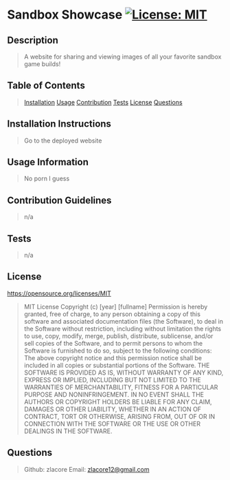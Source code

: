 # Sandbox Showcase [![License: MIT](https://img.shields.io/badge/License-MIT-yellow.svg)](https://opensource.org/licenses/MIT)


## Description

> A website for sharing and viewing images of all your favorite sandbox game builds!

## Table of Contents
> [Installation](#Installation-instructions)
> [Usage](#usage-information)
> [Contribution](#contribution-guidelines)
> [Tests](#tests)
> [License](#License)
> [Questions](#questions)


## Installation Instructions

> Go to the deployed website



## Usage Information

> No porn I guess



## Contribution Guidelines

> n/a



## Tests

> n/a


## License 
https://opensource.org/licenses/MIT
> MIT License Copyright (c) [year] [fullname] Permission is hereby granted, free of charge, to any person obtaining a copy of this software and associated documentation files (the Software), to deal in the Software without restriction, including without limitation the rights to use, copy, modify, merge, publish, distribute, sublicense, and/or sell copies of the Software, and to permit persons to whom the Software is furnished to do so, subject to the following conditions: The above copyright notice and this permission notice shall be included in all copies or substantial portions of the Software. THE SOFTWARE IS PROVIDED AS IS, WITHOUT WARRANTY OF ANY KIND, EXPRESS OR IMPLIED, INCLUDING BUT NOT LIMITED TO THE WARRANTIES OF MERCHANTABILITY, FITNESS FOR A PARTICULAR PURPOSE AND NONINFRINGEMENT. IN NO EVENT SHALL THE AUTHORS OR COPYRIGHT HOLDERS BE LIABLE FOR ANY CLAIM, DAMAGES OR OTHER LIABILITY, WHETHER IN AN ACTION OF CONTRACT, TORT OR OTHERWISE, ARISING FROM, OUT OF OR IN CONNECTION WITH THE SOFTWARE OR THE USE OR OTHER DEALINGS IN THE SOFTWARE. 


## Questions

> Github: zlacore         Email: zlacore12@gmail.com




